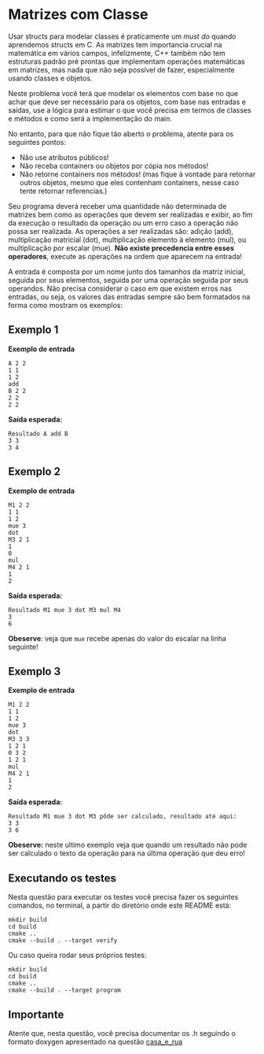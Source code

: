 # Matrizes com Classe

Usar structs para modelar classes é praticamente um *must do* quando aprendemos structs em C. As matrizes tem importancia
crucial na matemática em vários campos, infelizmente, C++ também não tem estruturas padrão pré prontas que implementam operações matemáticas
em matrizes, mas nada que não seja possível de fazer, especialmente usando classes e objetos.

Neste problema você terá que modelar os elementos com base no que achar que deve ser necessário para os objetos, com base nas
entradas e saídas, use a lógica para estimar o que você precisa em termos de classes e métodos e como será a implementação do main.

No entanto, para que não fique tão aberto o problema, atente para os seguintes pontos:
- Não use atributos públicos!
- Não receba containers ou objetos por cópia nos métodos!
- Não retorne containers nos métodos! (mas fique à vontade para retornar outros objetos, mesmo que eles contenham containers, nesse caso tente retornar referencias.)

Seu programa deverá receber uma quantidade não determinada de matrizes bem como as operações que devem ser realizadas
e exibir, ao fim da execução o resultado da operação ou um erro caso a operação não possa ser realizada. As operações a
ser realizadas são: adição (add), multiplicação matricial (dot), multiplicação elemento à elemento (mul), ou multiplicação
por escalar (mue). **Não existe precedencia entre esses operadores**, execute as operações na ordem que aparecem na entrada!

A entrada é composta por um nome junto dos tamanhos da matriz inicial, seguida por seus elementos, seguida por uma operação
seguida por seus operandos. Não precisa considerar o caso em que existem erros nas entradas, ou seja, os valores das entradas
sempre são bem formatados na forma como mostram os exemplos:

## Exemplo 1
**Exemplo de entrada**
```
A 2 2
1 1
1 2
add
B 2 2
2 2
2 2
```
**Saída esperada:**
```
Resultado A add B
3 3
3 4
```
## Exemplo 2
**Exemplo de entrada**
```
M1 2 2
1 1
1 2
mue 3
dot
M3 2 1
1
0
mul
M4 2 1
1
2
```
**Saída esperada:**
```
Resultado M1 mue 3 dot M3 mul M4
3
6
```
**Obeserve**: veja que `mue` recebe apenas do valor do escalar na linha seguinte!

## Exemplo 3
**Exemplo de entrada**
```
M1 2 2
1 1
1 2
mue 3
dot
M3 3 3
1 2 1
0 3 2
1 2 1
mul
M4 2 1
1
2
```
**Saída esperada:**
```
Resultado M1 mue 3 dot M3 pôde ser calculado, resultado até aqui:
3 3
3 6
```
**Obeserve:** neste ultimo exemplo veja que quando um resultado não pode ser calculado o texto da operação para na
última operação que deu erro!


## Executando os testes

Nesta questão para executar os testes você precisa fazer os seguintes comandos, no terminal, a partir do diretório onde este README está:

```
mkdir build
cd build
cmake ..
cmake --build . --target verify
```

Ou caso queira rodar seus próprios testes:

```
mkdir build
cd build
cmake ..
cmake --build . --target program
```

## Importante

Atente que, nesta questão, você precisa documentar os .h seguindo o formato doxygen apresentado na questão [casa_e_rua](../casa_e_rua)